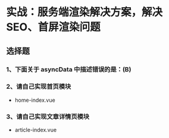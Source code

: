 # 实战：服务端渲染解决方案，解决 SEO、首屏渲染问题

## 选择题

### 1、下面关于 asyncData 中描述错误的是：(B)


### 2、请自己实现首页模块

- home-index.vue

### 3、请自己实现文章详情页模块

- article-index.vue
